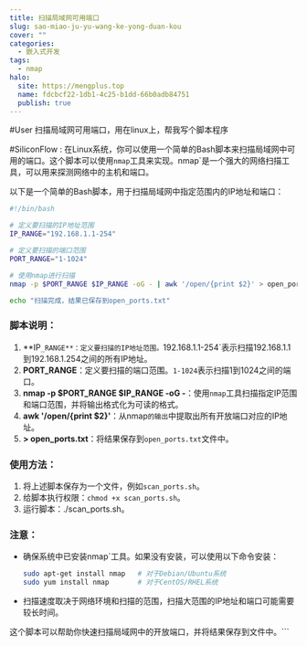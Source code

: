 ```yaml
---
title: 扫描局域网可用端口
slug: sao-miao-ju-yu-wang-ke-yong-duan-kou
cover: ""
categories:
  - 嵌入式开发
tags:
  - nmap
halo:
  site: https://mengplus.top
  name: fdcbcf22-1db1-4c25-b1dd-66b0adb84751
  publish: true
---
```

#User 扫描局域网可用端口，用在linux上，帮我写个脚本程序

#SiliconFlow : 在Linux系统，你可以使用一个简单的Bash脚本来扫描局域网中可用的端口。这个脚本可以使用`nmap`工具来实现。nmap`是一个强大的网络扫描工具，可以用来探测网络中的主机和端口。

以下是一个简单的Bash脚本，用于扫描局域网中指定范围内的IP地址和端口：

```bash
#!/bin/bash

# 定义要扫描的IP地址范围
IP_RANGE="192.168.1.1-254"

# 定义要扫描的端口范围
PORT_RANGE="1-1024"

# 使用nmap进行扫描
nmap -p $PORT_RANGE $IP_RANGE -oG - | awk '/open/{print $2}' > open_ports.txt

echo "扫描完成，结果已保存到open_ports.txt"
```

### 脚本说明：
1. **IP`_RANGE**：定义要扫描的IP地址范围。`192.168.1.1-254`表示扫描192.168.1.1到192.168.1.254之间的所有IP地址。
2. **PORT_RANGE**：定义要扫描的端口范围。`1-1024`表示扫描1到1024之间的端口。
3. **nmap -p $PORT_RANGE $IP_RANGE -oG -**：使用`nmap`工具扫描指定IP范围和端口范围，并将输出格式化为可读的格式。
4. **awk '/open/{print $2}'**：从nmap`的输出`中提取出所有开放端口对应的IP地址。
5. **> open_ports.txt**：将结果保存到`open_ports.txt`文件中。

### 使用方法：
1. 将上述脚本保存为一个文件，例如`scan_ports.sh`。
2. 给脚本执行权限：`chmod +x scan_ports.sh`。
3. 运行脚本：./scan_ports.sh。

### 注意：
- 确保系统中已安装nmap`工具。如果没有安装，可以使用以下命令安装：
  ```bash
  sudo apt-get install nmap   # 对于Debian/Ubuntu系统
  sudo yum install nmap       # 对于CentOS/RHEL系统
  ```
- 扫描速度取决于网络环境和扫描的范围，扫描大范围的IP地址和端口可能需要较长时间。

这个脚本可以帮助你快速扫描局域网中的开放端口，并将结果保存到文件中。```

